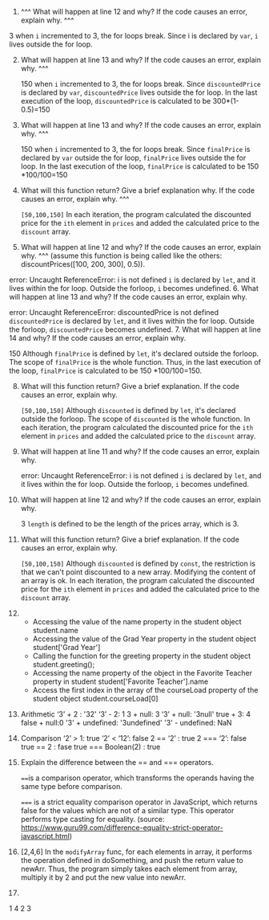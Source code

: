 1. ^^^ What will happen at line 12 and why? If the code causes an error, explain why. ^^^

3
when `i` incremented to 3, the for loops break. Since i is declared by `var`,  `i` lives outside the for loop.

2. What will happen at line 13 and why? If the code causes an error, explain why. ^^^
   
   150
    when `i` incremented to 3, the for loops break. Since `discountedPrice` is declared by `var`,  `discountedPrice` lives outside the for loop. In the last execution of the loop, `discountedPrice` is calculated to be 300*(1-0.5)=150

3. What will happen at line 13 and why? If the code causes an error, explain why. ^^^
   
   150
    when `i` incremented to 3, the for loops break. Since `finalPrice` is declared by `var` outside the for loop,  `finalPrice` lives outside the for loop. In the last execution of the loop, `finalPrice` is calculated to be 150 *100/100=150

4. What will this function return? Give a brief explanation why. If the code causes an error, explain why. ^^^
   
   `[50,100,150]`
   In each iteration, the program calculated the discounted price for the `ith` element in `prices` and added the calculated price to the `discount` array. 

5.  What will happen at line 12 and why?  If the code causes an error, explain why. ^^^ (assume this function is being called like the others: discountPrices([100, 200, 300], 0.5)).
   
   error: Uncaught ReferenceError: i is not defined
    `i` is declared by `let`, and it lives within the for loop. Outside the forloop, `i` becomes undefined.
6. What will happen at line 13 and why? If the code causes an error, explain why. 
   
   error: Uncaught ReferenceError: discountedPrice is not defined
    `discountedPrice` is declared by `let`, and it lives within the for loop. Outside the forloop, `discountedPrice` becomes undefined.
7. What will happen at line 14 and why? If the code causes an error, explain why.
   
   150
   Although `finalPrice` is defined by `let`, it's declared outside the forloop. The scope of `finalPrice` is the whole function. Thus, in the last execution of the loop, `finalPrice` is calculated to be 150 *100/100=150.

8.  What will this function return? Give a brief explanation. If the code causes an error, explain why. 
   
    `[50,100,150]`
   Although `discounted` is defined by `let`, it's declared outside the forloop. The scope of `discounted` is the whole function. In each iteration, the program calculated the discounted price for the `ith` element in `prices` and added the calculated price to the `discount` array. 

9. What will happen at line 11 and why? If the code causes an error, explain why.
     
     error: Uncaught ReferenceError: i is not defined
    `i` is declared by `let`, and it lives within the for loop. Outside the forloop, `i` becomes undefined.

10. What will happen at line 12 and why? If the code causes an error, explain why.
    
    3
    `length` is defined to be the length of the prices array, which is 3.

11. What will this function return? Give a brief explanation. If the code causes an error, explain why.
   
     `[50,100,150]`
   Although `discounted` is defined by `const`, the restriction is that we can't point discounted to a new array. Modifying the content of an array is ok.
   In each iteration, the program calculated the discounted price for the `ith` element in `prices` and added the calculated price to the `discount` array. 

12. 
    - Accessing the value of the name property in the student object
    student.name
    - Accessing the value of the Grad Year property in the student object
    student['Grad Year']
    - Calling the function for the greeting property in the student object
    student.greeting();
    - Accessing the name property of the object in the Favorite Teacher property in student
    student['Favorite Teacher'].name
    - Access the first index in the array of the courseLoad property of the student object 
    student.courseLoad[0]

13. Arithmetic
‘3’ + 2 : '32'
‘3’ - 2: 1
3 + null: 3
‘3’ + null: '3null'
true + 3: 4
false + null:0
'3' + undefined: '3undefined'
'3' - undefined: NaN
14. Comparison
‘2’ > 1: true
‘2’ < ‘12’: false
2 == ‘2’ : true
2 === ‘2’: false
true == 2 : fase
true === Boolean(2) : true
15. Explain the difference between the == and === operators.
    
    `==`is a comparison operator, which transforms the operands having the same type before comparison.

    `===` is a strict equality comparison operator in JavaScript, which returns false for the values which are not of a similar type. This operator performs type casting for equality. 
    (source: https://www.guru99.com/difference-equality-strict-operator-javascript.html)

16. 
    [2,4,6]
    In the `modifyArray` func, for each elements in array,
    it performs the operation defined in doSomething, and push the return value to newArr. Thus, the program simply takes each element from array, multiply it by 2 and put the new value into newArr.

17. 
1
4
2
3
